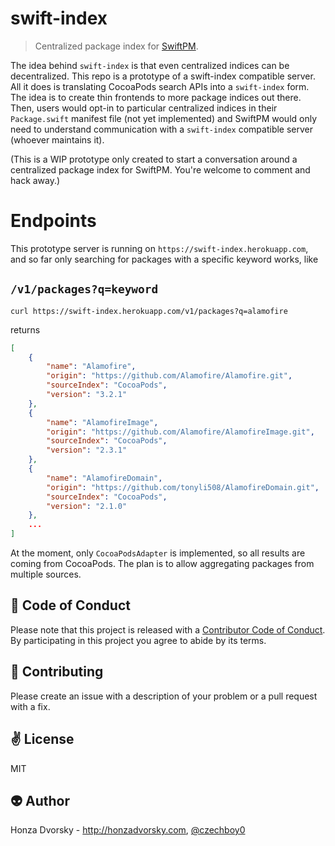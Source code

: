 # swift-index

> Centralized package index for [SwiftPM](https://github.com/apple/swift-package-manager).

The idea behind `swift-index` is that even centralized indices can be decentralized. This repo is a prototype of a swift-index compatible server. All it does is translating CocoaPods search APIs into a `swift-index` form. The idea is to create thin frontends to more package indices out there. Then, users would opt-in to particular centralized indices in their `Package.swift` manifest file (not yet implemented) and SwiftPM would only need to understand communication with a `swift-index` compatible server (whoever maintains it).

(This is a WIP prototype only created to start a conversation around a centralized package index for SwiftPM. You're welcome to comment and hack away.)

# Endpoints

This prototype server is running on `https://swift-index.herokuapp.com`, and so far only searching for packages with a specific keyword works, like

## `/v1/packages?q=keyword`

```
curl https://swift-index.herokuapp.com/v1/packages?q=alamofire
```

returns 

```json
[
    {
        "name": "Alamofire",
        "origin": "https://github.com/Alamofire/Alamofire.git",
        "sourceIndex": "CocoaPods",
        "version": "3.2.1"
    },
    {
        "name": "AlamofireImage",
        "origin": "https://github.com/Alamofire/AlamofireImage.git",
        "sourceIndex": "CocoaPods",
        "version": "2.3.1"
    },
    {
        "name": "AlamofireDomain",
        "origin": "https://github.com/tonyli508/AlamofireDomain.git",
        "sourceIndex": "CocoaPods",
        "version": "2.1.0"
    },
    ...
]
```

At the moment, only `CocoaPodsAdapter` is implemented, so all results are coming from CocoaPods. The plan is to allow  aggregating packages from multiple sources.

:blue_heart: Code of Conduct
------------
Please note that this project is released with a [Contributor Code of Conduct](./CODE_OF_CONDUCT.md). By participating in this project you agree to abide by its terms.

:gift_heart: Contributing
------------
Please create an issue with a description of your problem or a pull request with a fix. 

:v: License
-------
MIT

:alien: Author
------
Honza Dvorsky - http://honzadvorsky.com, [@czechboy0](http://twitter.com/czechboy0)
